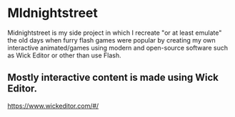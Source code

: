 # MIdnightstreet

Midnightstreet is my side project in which I recreate "or at least emulate" the old days when furry flash games were popular by creating my own interactive animated/games using modern and open-source software such as Wick Editor or other than use Flash.

## Mostly interactive content is made using Wick Editor.
https://www.wickeditor.com/#/
